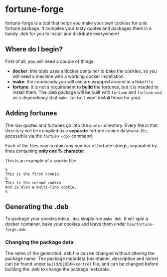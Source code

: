 # fortune-forge

fortune-forge is a tool that helps you make your own cookies for unix fortune
package. It compiles your tasty quotes and packages them in a handy .deb for you
to install and distribute everywhere!

## Where do I begin?

First of all, you will need a couple of things:

- **docker**: this tools uses a docker container to bake the cookies, so you
  will need a machine with a working docker installation.
- **make**: the commands you will use are wrapped around in a `Makefile`.
- **fortune**: it is not a requirement to __build__ the fortunes, but it is
  needed to install them. The .deb package will be built with `fortune` and
`fortune-mod` as a dependency (but `make install` wont install those for you).

## Adding fortunes

The raw quotes and fortunes go into the `quotes` directory. Every file in that
directory will be compiled as a __separate__ fortune cookie database file,
accessible via the `fortuen <db>` command.

Each of the files may contain any number of fortune strings, separated by lines
containing __only one % character__.

This is an example of a cookie file:
```
%
This is the first cookie.
%
This is the second cookie.
And is also a multi-line cookie.
%
```

## Generating the .deb

To package your cookies into a `.deb` simply run `make deb`. It will spin a
docker container, bake your cookies and leave them under
`bin/fortune-forge.deb`.


### Changing the package data

The name of the generated .deb file can be changed without altering the package
name. The package metadata (maintainer, description and name) can be found under
`build/DEBIAN/control` file, and can be changed before building the .deb to
change the package metadata.

